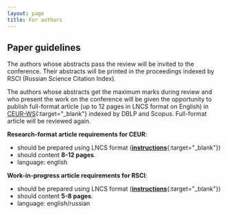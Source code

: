 ```yaml
---
layout: page
title: For authors
---
```


## Paper guidelines

The authors whose abstracts pass the review will be invited to the conference. Their abstracts will be printed in the proceedings indexed by RSCI (Russian Science Citation Index).

The authors whose abstracts get the maximum marks during review and who present the work on the conference will be given the opportunity to publish full-format article (up to 12 pages in LNCS format on English) in [CEUR-WS](http://ceur-ws.org/){:target="_blank"} indexed by DBLP and Scopus. Full-format article will be reviewed again.

**Research-format article requirements for CEUR**:

* should be prepared using LNCS format ([**instructions**](https://www.overleaf.com/project/5e76702c4acae70001d3bc87){:target="_blank"})
* should content **8-12 pages**. 
* language: english

**Work-in-progress article requirements for RSCI**:

* should be prepared using LNCS format ([**instructions**](https://www.overleaf.com/project/5e76702c4acae70001d3bc87){:target="_blank"})
* should content **5-8 pages**. 
* language: english/russian



<!--- 
The authors of **the best full-format papers** will be invited to submit revised and 
extended versions of their originally-accepted papers to **Journal publication** in 
[**Special Issue of Computers**](https://www.mdpi.com/journal/computers/special_issues/Selected_Papers_MICSECS2019){:target="_blank"}. 
The detailed description of the **Journal publication** you can see in the next section.

## Publication in Special Issue of <<Computers>> journal

The authors of the best papers will be invited after the conference to submit revised and 
extended versions of their originally-accepted conference papers to 
[**Special Issue of Computers**](https://www.mdpi.com/journal/computers/special_issues/Selected_Papers_MICSECS2019){:target="_blank"}, published by MDPI, in open access. 

The selection of the best papers will be based on their ratings in 
the conference review process, the quality of presentation during the conference, 
and the expected impact on the research community. 
Each submission to this Special Issue should contain at least 50% of new material, e.g., 
in the form of technical extensions; more in-depth evaluations; or additional use cases and a change of title, abstract, and keywords. 
These extended submissions will undergo a peer-review process according to the journal’s 
rules of action. At least two technical committees will act as reviewers for each extended article 
submitted to this Special Issue; if needed, additional external reviewers will be invited to 
guarantee a high-quality reviewing process. 

All selected papers will be **FREE of charge** for the conference participants whose papers were accepted after peer review.

<div >
    <img style="height:100px; margin-left:15%;" src="{{ site.base_url }}/img/mdpi-logo.png">  
    <img style="height:100px; margin-left:20px;" src="{{ site.base_url }}/img/computers-logo.png">
</div>

## Poster guidelines

* The poster should be prepeared according to **the poster template** ([**download**]({{ site.base_url }}/media/poster_template.pptx){:target="_blank"})
* Recommended size for your poster is a maximum of **84cm width x 118 cm height** (A0 paper format).
* The poster should content the paper title and all authors at the top of the poster
* The poster should content a brief introduction, goals, experimental detail, conclusions, and references (make sure this information is presented in a logical and clear sequence)
* The poster should content explanations for graphs, pictures, and tables.

**Poster example**: [**download**]({{ site.base_url }}/media/poster_example.pdf){:target="_blank"}
-->
